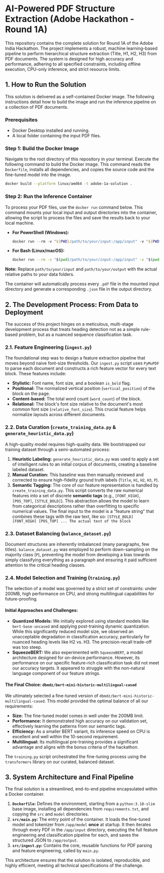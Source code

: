 # AI-Powered PDF Structure Extraction (Adobe Hackathon - Round 1A)

This repository contains the complete solution for Round 1A of the Adobe India Hackathon. The project implements a robust, machine learning-based pipeline to perform hierarchical structure extraction (Title, H1, H2, H3) from PDF documents. The system is designed for high accuracy and performance, adhering to all specified constraints, including offline execution, CPU-only inference, and strict resource limits.

## 1. How to Run the Solution

This solution is delivered as a self-contained Docker image. The following instructions detail how to build the image and run the inference pipeline on a collection of PDF documents.

### Prerequisites
* Docker Desktop installed and running.
* A local folder containing the input PDF files.

### Step 1: Build the Docker Image

Navigate to the root directory of this repository in your terminal. Execute the following command to build the Docker image. This command reads the `Dockerfile`, installs all dependencies, and copies the source code and the fine-tuned model into the image.

```bash
docker build --platform linux/amd64 -t adobe-1a-solution .
```

### Step 2: Run the Inference Container

To process your PDF files, use the `docker run` command below. This command mounts your local input and output directories into the container, allowing the script to process the files and save the results back to your local machine.

* **For PowerShell (Windows):**
    ```powershell
    docker run --rm -v "${PWD}/path/to/your/input:/app/input" -v "${PWD}/path/to/your/output:/app/output" --network none adobe-1a-solution
    ```

* **For Bash (Linux/macOS):**
    ```bash
    docker run --rm -v "$(pwd)/path/to/your/input:/app/input" -v "$(pwd)/path/to/your/output:/app/output" --network none adobe-1a-solution
    ```
**Note:** Replace `path/to/your/input` and `path/to/your/output` with the actual relative paths to your data folders.

The container will automatically process every `.pdf` file in the mounted input directory and generate a corresponding `.json` file in the output directory.

## 2. The Development Process: From Data to Deployment

The success of this project hinges on a meticulous, multi-stage development process that treats heading detection not as a simple rule-based problem, but as a nuanced sequence classification task.

### 2.1. Feature Engineering (`ingest.py`)

The foundational step was to design a feature extraction pipeline that moves beyond naive font-size thresholds. Our `ingest.py` script uses `PyMuPDF` to parse each document and constructs a rich feature vector for every text block. These features include:

* **Stylistic:** Font name, font size, and a boolean `is_bold` flag.
* **Positional:** The normalized vertical position (`vertical_position`) of the block on the page.
* **Content-based:** The total word count (`word_count`) of the block.
* **Relational:** The block's font size relative to the document's most common font size (`relative_font_size`). This crucial feature helps normalize layouts across different documents.

### 2.2. Data Curation (`create_training_data.py` & `generate_heuristic_data.py`)

A high-quality model requires high-quality data. We bootstrapped our training dataset through a semi-automated process:

1.  **Heuristic Labeling:** `generate_heuristic_data.py` was used to apply a set of intelligent rules to an initial corpus of documents, creating a baseline labeled dataset.
2.  **Manual Curation:** This baseline was then manually reviewed and corrected to ensure high-fidelity ground truth labels (`Title`, `H1`, `H2`, `H3`, `P`).
3.  **Semantic Tagging:** The core of our feature representation is handled by `create_training_data.py`. This script converts the raw numerical features into a set of discrete **semantic tags** (e.g., `[FONT_HIGH]`, `[POS_TOP]`, `[STYLE_BOLD]`). This abstraction allows the model to learn from categorical descriptions rather than overfitting to specific numerical values. The final input to the model is a "feature string" that combines these tags with the raw text, like so:
    `[STYLE_BOLD] [FONT_HIGH] [POS_TOP] ... The actual text of the block`

### 2.3. Dataset Balancing (`balance_dataset.py`)

Document structures are inherently imbalanced (many paragraphs, few titles). `balance_dataset.py` was employed to perform down-sampling on the majority class (`P`), preventing the model from developing a bias towards simply classifying everything as a paragraph and ensuring it paid sufficient attention to the critical heading classes.

### 2.4. Model Selection and Training (`training.py`)

The selection of a model was governed by a strict set of constraints: under 200MB, high performance on CPU, and strong multilingual capabilities for future-proofing.

#### **Initial Approaches and Challenges:**

* **Quantized Models:** We initially explored using standard models like `bert-base-uncased` and applying post-training dynamic quantization. While this significantly reduced model size, we observed an unacceptable degradation in classification accuracy, particularly for nuanced heading levels like H2 vs. H3. The precision-recall trade-off was too steep.
* **SqueezeBERT:** We also experimented with `SqueezeBERT`, a model architecture designed for on-device performance. However, its performance on our specific feature-rich classification task did not meet our accuracy targets. It appeared to struggle with the non-natural language component of our feature strings.

#### **The Final Choice: `dbmdz/bert-mini-historic-multilingual-cased`**

We ultimately selected a fine-tuned version of `dbmdz/bert-mini-historic-multilingual-cased`. This model provided the optimal balance of all our requirements:
* **Size:** The fine-tuned model comes in well under the 200MB limit.
* **Performance:** It demonstrated high accuracy on our validation set, effectively learning the patterns from our semantic tags.
* **Efficiency:** As a smaller BERT variant, its inference speed on CPU is excellent and well within the 10-second requirement.
* **Multilingual:** Its multilingual pre-training provides a significant advantage and aligns with the bonus criteria of the hackathon.

The `training.py` script orchestrated the fine-tuning process using the `transformers` library on our curated, balanced dataset.

## 3. System Architecture and Final Pipeline

The final solution is a streamlined, end-to-end pipeline encapsulated within a Docker container.

1.  **`Dockerfile`:** Defines the environment, starting from a `python:3.10-slim` base image, installing all dependencies from `requirements.txt`, and copying the `src` and `model` directories.
2.  **`src/main.py`:** The entry point of the container. It loads the fine-tuned model and tokenizer from `/app/model` **once** at startup. It then iterates through every PDF in the `/app/input` directory, executing the full feature engineering and classification pipeline for each, and saves the structured JSON to `/app/output`.
3.  **`src/ingest.py`:** Contains the core, reusable functions for PDF parsing and feature engineering, called by `main.py`.

This architecture ensures that the solution is isolated, reproducible, and highly efficient, meeting all technical specifications of the challenge.
